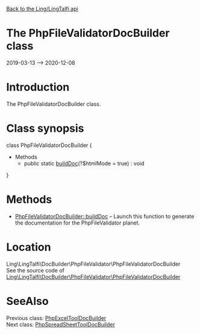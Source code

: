[Back to the Ling/LingTalfi api](https://github.com/lingtalfi/LingTalfi/blob/master/doc/api/Ling/LingTalfi.md)



The PhpFileValidatorDocBuilder class
================
2019-03-13 --> 2020-12-08






Introduction
============

The PhpFileValidatorDocBuilder class.



Class synopsis
==============


class <span class="pl-k">PhpFileValidatorDocBuilder</span>  {

- Methods
    - public static [buildDoc](https://github.com/lingtalfi/LingTalfi/blob/master/doc/api/Ling/LingTalfi/DocBuilder/PhpFileValidator/PhpFileValidatorDocBuilder/buildDoc.md)(?$htmlMode = true) : void

}






Methods
==============

- [PhpFileValidatorDocBuilder::buildDoc](https://github.com/lingtalfi/LingTalfi/blob/master/doc/api/Ling/LingTalfi/DocBuilder/PhpFileValidator/PhpFileValidatorDocBuilder/buildDoc.md) &ndash; Launch this function to generate the documentation for the PhpFileValidator planet.





Location
=============
Ling\LingTalfi\DocBuilder\PhpFileValidator\PhpFileValidatorDocBuilder<br>
See the source code of [Ling\LingTalfi\DocBuilder\PhpFileValidator\PhpFileValidatorDocBuilder](https://github.com/lingtalfi/LingTalfi/blob/master/DocBuilder/PhpFileValidator/PhpFileValidatorDocBuilder.php)



SeeAlso
==============
Previous class: [PhpExcelToolDocBuilder](https://github.com/lingtalfi/LingTalfi/blob/master/doc/api/Ling/LingTalfi/DocBuilder/PhpExcelTool/PhpExcelToolDocBuilder.md)<br>Next class: [PhpSpreadSheetToolDocBuilder](https://github.com/lingtalfi/LingTalfi/blob/master/doc/api/Ling/LingTalfi/DocBuilder/PhpSpreadSheetTool/PhpSpreadSheetToolDocBuilder.md)<br>
